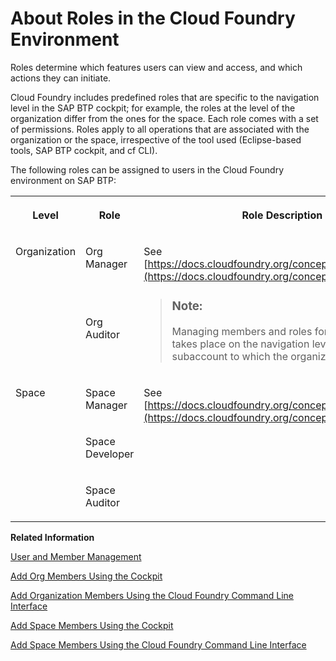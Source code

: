 <!-- loio09076385086b4da3bd1808d5ef572862 -->

# About Roles in the Cloud Foundry Environment

Roles determine which features users can view and access, and which actions they can initiate.

Cloud Foundry includes predefined roles that are specific to the navigation level in the SAP BTP cockpit; for example, the roles at the level of the organization differ from the ones for the space. Each role comes with a set of permissions. Roles apply to all operations that are associated with the organization or the space, irrespective of the tool used \(Eclipse-based tools, SAP BTP cockpit, and cf CLI\).

The following roles can be assigned to users in the Cloud Foundry environment on SAP BTP:


<table>
<tr>
<th valign="top">

Level



</th>
<th valign="top">

Role



</th>
<th valign="top">

Role Description



</th>
</tr>
<tr>
<td valign="top" rowspan="2">

Organization



</td>
<td valign="top">

Org Manager



</td>
<td valign="top" rowspan="2">

See [https://docs.cloudfoundry.org/concepts/roles.html\#orgs](https://docs.cloudfoundry.org/concepts/roles.html#orgs).

> ### Note:  
> Managing members and roles for an organization takes place on the navigation level of the subaccount to which the organization is assigned.



</td>
</tr>
<tr>
<td valign="top">

Org Auditor



</td>
</tr>
<tr>
<td valign="top" rowspan="3">

Space



</td>
<td valign="top">

Space Manager



</td>
<td valign="top" rowspan="3">

See [https://docs.cloudfoundry.org/concepts/roles.html\#orgs](https://docs.cloudfoundry.org/concepts/roles.html#orgs).



</td>
</tr>
<tr>
<td valign="top">

Space Developer



</td>
</tr>
<tr>
<td valign="top">

Space Auditor



</td>
</tr>
</table>

**Related Information**  


[User and Member Management](../10-concepts/User_and_Member_Management_cc1c676.md "On the cloud platform, member management happens at all levels from global account to space, while user management is done for deployed applications.")

[Add Org Members Using the Cockpit](Add_Org_Members_Using_the_Cockpit_a4eeaf1.md "You can add org members and assign roles to them at the subaccount level in the cockpit.")

[Add Organization Members Using the Cloud Foundry Command Line Interface](Add_Organization_Members_Using_the_Cloud_Foundry_Command_Line_Interface_1422a5d.md "You can use the Cloud Foundry Command Line Interface (cf CLI) to add organization members and assign roles to them.")

[Add Space Members Using the Cockpit](Add_Space_Members_Using_the_Cockpit_81d0b4d.md "You can add space members and assign roles to them at the space level in the cockpit.")

[Add Space Members Using the Cloud Foundry Command Line Interface](Add_Space_Members_Using_the_Cloud_Foundry_Command_Line_Interface_d23ea8b.md "You can use the Cloud Foundry Command Line Interface (cf CLI) to add space members and assign roles to them.")


